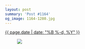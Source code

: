 ```yaml
---
layout: post
summary: 'Post #1164'
og_image: 1164-1280.jpg
---
```


<p>
 <time>
  <a href="/1164">
   {{ page.date | date: "%B %-d, %Y" }}
  </a>
 </time>
 <a href="/1164">
  <figure data-taken="5/24/2020">
   <img sizes="(min-width: 700px) 50vw, calc(100vw - 2rem)" src="{{ site.assets_url }}/1164-640.jpg" srcset="{{ site.assets_url }}/1164-320.jpg 320w, {{ site.assets_url }}/1164-640.jpg 640w, {{ site.assets_url }}/1164-960.jpg 960w, {{ site.assets_url }}/1164-1280.jpg 1280w"/>
  </figure>
 </a>
</p>
